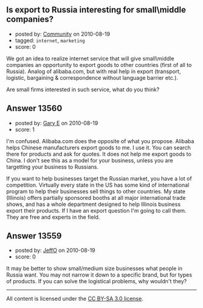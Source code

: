 ## Is export to Russia interesting for small\middle companies?

- posted by: [Community](https://stackexchange.com/users/-1/-1-community) on 2010-08-19
- tagged: `internet`, `marketing`
- score: 0

We got an idea to realize internet service that will give small\middle companies an opportunity to export goods to other countries (first of all to Russia). Analog of alibaba.com, but with real help in export (transport, logistic, bargaining & correspondence without language barrier etc.).

Are small firms interested in such service, what do you think?


## Answer 13560

- posted by: [Gary E](https://stackexchange.com/users/-1/2587-gary-e) on 2010-08-19
- score: 1

I'm confused. Alibaba.com does the opposite of what you propose. Alibaba helps Chinese manufacturers export goods to me. I use it. You can search there for products and ask for quotes. It does not help me export goods to China. I don't see this as a model for your business, unless you are targetting your business to Russians.

If you want to help businesses target the Russian market, you have a lot of competition. Virtually every state in the US has some kind of international program to help their businesses sell things to other countries. My state (Illinois) offers partially sponsored booths at all major international trade shows, and has a whole department designed to help Illinois business export their products. If I have an export question I'm going to call them. They are free and experts in the field.







## Answer 13559

- posted by: [JeffO](https://stackexchange.com/users/-1/1796-jeffo) on 2010-08-19
- score: 0

It may be better to show small/medium size businesses what people in Russia want. You may not narrow it down to a specific brand, but for types of products. If you can solve the logistical problems, why wouldn't they?



---

All content is licensed under the [CC BY-SA 3.0 license](https://creativecommons.org/licenses/by-sa/3.0/).
